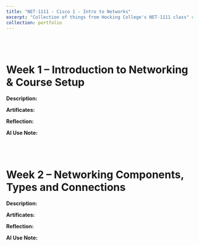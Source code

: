 ```yaml
---
title: "NET-1111 - Cisco 1 - Intro to Networks"
excerpt: "Collection of things from Hocking College's NET-1111 class" # <br/><img src='/images/500x300.png'>"
collection: portfolio
---
```


<a id="week_01"></a><br><br>
# Week 1 – Introduction to Networking & Course Setup

**Description:**

**Artificates:**

**Reflection:**

**AI Use Note:**

<a id="week_02"></a><br><br>
# Week 2 – Networking Components, Types and Connections

**Description:**

**Artificates:**

**Reflection:**

**AI Use Note:**
